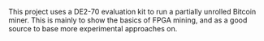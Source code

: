 This project uses a DE2-70 evaluation kit to run a partially unrolled Bitcoin
miner. This is mainly to show the basics of FPGA mining, and as a good source
to base more experimental approaches on.